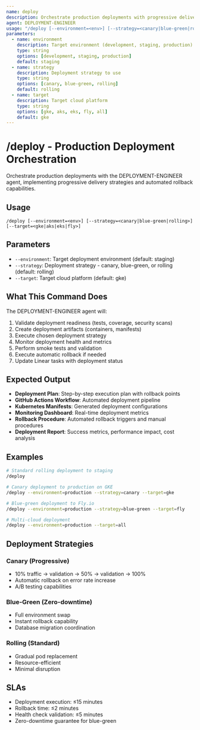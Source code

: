```yaml
---
name: deploy
description: Orchestrate production deployments with progressive delivery, rollback automation, and multi-cloud support. Use PROACTIVELY for any production deployment, release coordination, or deployment automation needs.
agent: DEPLOYMENT-ENGINEER
usage: "/deploy [--environment=<env>] [--strategy=<canary|blue-green|rolling>] [--target=<gke|aks|eks|fly>]"
parameters:
  - name: environment
    description: Target environment (development, staging, production)
    type: string
    options: [development, staging, production]
    default: staging
  - name: strategy
    description: Deployment strategy to use
    type: string
    options: [canary, blue-green, rolling]
    default: rolling
  - name: target
    description: Target cloud platform
    type: string
    options: [gke, aks, eks, fly, all]
    default: gke
---
```


# /deploy - Production Deployment Orchestration

Orchestrate production deployments with the DEPLOYMENT-ENGINEER agent, implementing progressive delivery strategies and automated rollback capabilities.

## Usage
```
/deploy [--environment=<env>] [--strategy=<canary|blue-green|rolling>] [--target=<gke|aks|eks|fly>]
```

## Parameters
- `--environment`: Target deployment environment (default: staging)
- `--strategy`: Deployment strategy - canary, blue-green, or rolling (default: rolling)
- `--target`: Target cloud platform (default: gke)

## What This Command Does
The DEPLOYMENT-ENGINEER agent will:
1. Validate deployment readiness (tests, coverage, security scans)
2. Create deployment artifacts (containers, manifests)
3. Execute chosen deployment strategy
4. Monitor deployment health and metrics
5. Perform smoke tests and validation
6. Execute automatic rollback if needed
7. Update Linear tasks with deployment status

## Expected Output
- **Deployment Plan**: Step-by-step execution plan with rollback points
- **GitHub Actions Workflow**: Automated deployment pipeline
- **Kubernetes Manifests**: Generated deployment configurations
- **Monitoring Dashboard**: Real-time deployment metrics
- **Rollback Procedure**: Automated rollback triggers and manual procedures
- **Deployment Report**: Success metrics, performance impact, cost analysis

## Examples
```bash
# Standard rolling deployment to staging
/deploy

# Canary deployment to production on GKE
/deploy --environment=production --strategy=canary --target=gke

# Blue-green deployment to Fly.io
/deploy --environment=production --strategy=blue-green --target=fly

# Multi-cloud deployment
/deploy --environment=production --target=all
```

## Deployment Strategies

### Canary (Progressive)
- 10% traffic → validation → 50% → validation → 100%
- Automatic rollback on error rate increase
- A/B testing capabilities

### Blue-Green (Zero-downtime)
- Full environment swap
- Instant rollback capability
- Database migration coordination

### Rolling (Standard)
- Gradual pod replacement
- Resource-efficient
- Minimal disruption

## SLAs
- Deployment execution: ≤15 minutes
- Rollback time: ≤2 minutes
- Health check validation: ≤5 minutes
- Zero-downtime guarantee for blue-green